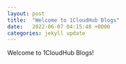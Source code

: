 ```yaml
---
layout: post
title:  "Welcome to 1CloudHub Blogs"
date:   2022-06-07 04:15:48 +0000
categories: jekyll update
---
```


Welcome to 1CloudHub Blogs!